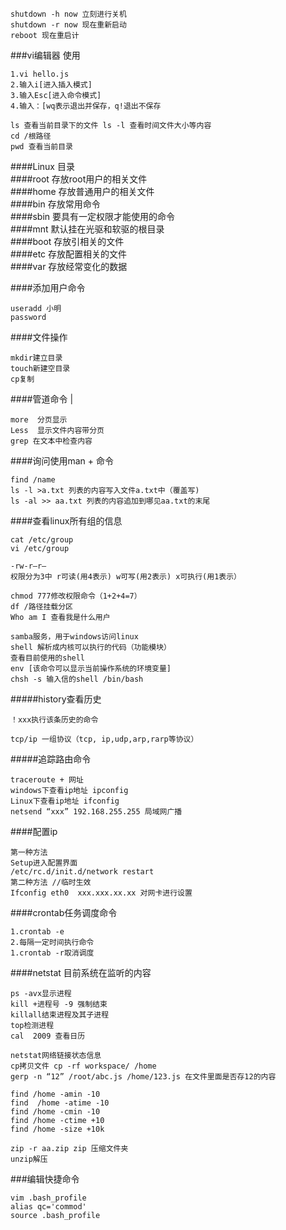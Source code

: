 ``````
shutdown -h now 立刻进行关机  
shutdown -r now 现在重新启动  
reboot 现在重启计
``````

###vi编辑器 使用  
``````
1.vi hello.js  
2.输入i[进入插入模式]  
3.输入Esc[进入命令模式]    
4.输入：[wq表示退出并保存，q!退出不保存  

ls 查看当前目录下的文件 ls -l 查看时间文件大小等内容  
cd /根路径  
pwd 查看当前目录 
``````
  
 

####Linux 目录  
####root 存放root用户的相关文件  
####home 存放普通用户的相关文件  
####bin 存放常用命令  
####sbin 要具有一定权限才能使用的命令  
####mnt 默认挂在光驱和软驱的根目录  
####boot 存放引相关的文件  
####etc 存放配置相关的文件  
####var 存放经常变化的数据  
 
####添加用户命令  
``````
useradd 小明  
password  
``````
####文件操作  
``````
mkdir建立目录  
touch新建空目录  
cp复制  
``````
####管道命令 |
``````
more  分页显示  
Less  显示文件内容带分页  
grep 在文本中检查内容 
``````

####询问使用man + 命令  
``````
find /name  
ls -l >a.txt 列表的内容写入文件a.txt中（覆盖写)  
ls -al >> aa.txt 列表的内容追加到哪见aa.txt的末尾  
``````

####查看linux所有组的信息  
``````
cat /etc/group  
vi /etc/group 
``````

``````
-rw-r—r—  
权限分为3中 r可读(用4表示) w可写(用2表示) x可执行(用1表示）  
``````

``````
chmod 777修改权限命令（1+2+4=7）  
df /路径挂载分区  
Who am I 查看我是什么用户 
``````

``````
samba服务，用于windows访问linux  
shell 解析成内核可以执行的代码（功能模块）  
查看目前使用的shell  
env [该命令可以显示当前操作系统的环境变量]  
chsh -s 输入信的shell /bin/bash   
``````

#####history查看历史  
``````
！xxx执行该条历史的命令  

tcp/ip 一组协议（tcp, ip,udp,arp,rarp等协议）  
``````

#####追踪路由命令  
``````
traceroute + 网址  
windows下查看ip地址 ipconfig  
Linux下查看ip地址 ifconfig  
netsend “xxx” 192.168.255.255 局域网广播  
``````

####配置ip  
``````
第一种方法  
Setup进入配置界面  
/etc/rc.d/init.d/network restart   
第二种方法 //临时生效  
Ifconfig eth0  xxx.xxx.xx.xx 对网卡进行设置  
``````

####crontab任务调度命令  
``````
1.crontab -e  
2.每隔一定时间执行命令  
1.crontab -r取消调度  
``````

####netstat 目前系统在监听的内容  
``````
ps -avx显示进程  
kill +进程号 -9 强制结束  
killall结束进程及其子进程   
top检测进程  
cal  2009 查看日历
``````

``````
netstat网络链接状态信息  
cp拷贝文件 cp -rf workspace/ /home  
gerp -n “12” /root/abc.js /home/123.js 在文件里面是否存12的内容  
``````

``````
find /home -amin -10  
find  /home -atime -10  
find /home -cmin -10  
find /home -ctime +10  
find /home -size +10k  
``````

``````
zip -r aa.zip zip 压缩文件夹  
unzip解压  
``````



###编辑快捷命令    
``````
vim .bash_profile
alias qc='commod'
source .bash_profile
``````

